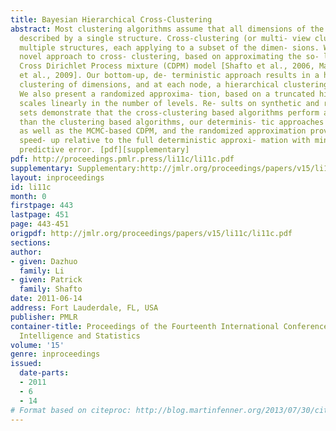 ```yaml
---
title: Bayesian Hierarchical Cross-Clustering
abstract: Most clustering algorithms assume that all dimensions of the data can be
  described by a single structure. Cross-clustering (or multi- view clustering) allows
  multiple structures, each applying to a subset of the dimen- sions. We present a
  novel approach to cross- clustering, based on approximating the so- lution to a
  Cross Dirichlet Process mixture (CDPM) model [Shafto et al., 2006, Mans- inghka
  et al., 2009]. Our bottom-up, de- terministic approach results in a hierarchi- cal
  clustering of dimensions, and at each node, a hierarchical clustering of data points.
  We also present a randomized approxima- tion, based on a truncated hierarchy, that
  scales linearly in the number of levels. Re- sults on synthetic and real-world data
  sets demonstrate that the cross-clustering based algorithms perform as well or better
  than the clustering based algorithms, our determinis- tic approaches models perform
  as well as the MCMC-based CDPM, and the randomized approximation provides a remarkable
  speed- up relative to the full deterministic approxi- mation with minimal cost in
  predictive error. [pdf][supplementary]
pdf: http://proceedings.pmlr.press/li11c/li11c.pdf
supplementary: Supplementary:http://jmlr.org/proceedings/papers/v15/li11c/li11cSupple.pdf
layout: inproceedings
id: li11c
month: 0
firstpage: 443
lastpage: 451
page: 443-451
origpdf: http://jmlr.org/proceedings/papers/v15/li11c/li11c.pdf
sections: 
author:
- given: Dazhuo
  family: Li
- given: Patrick
  family: Shafto
date: 2011-06-14
address: Fort Lauderdale, FL, USA
publisher: PMLR
container-title: Proceedings of the Fourteenth International Conference on Artificial
  Intelligence and Statistics
volume: '15'
genre: inproceedings
issued:
  date-parts:
  - 2011
  - 6
  - 14
# Format based on citeproc: http://blog.martinfenner.org/2013/07/30/citeproc-yaml-for-bibliographies/
---
```

